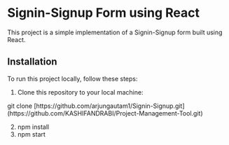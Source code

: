 # Signin-Signup Form using React

This project is a simple implementation of a Signin-Signup form built using React. 


## Installation

To run this project locally, follow these steps:

1. Clone this repository to your local machine:
   
git clone [<repository-url>]([https://github.com/arjungautam1/Signin-Signup.git](https://github.com/KASHIFANDRABI/Project-Management-Tool.git))[https://github.com/arjungautam1/Signin-Signup.git](https://github.com/KASHIFANDRABI/Project-Management-Tool.git)

2. npm install
3. npm start 
